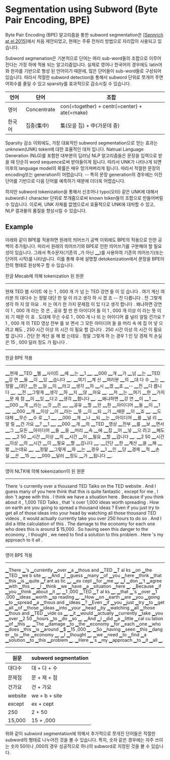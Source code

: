 # Segmentation using Subword (Byte Pair Encoding, BPE)

Byte Pair Encoding (BPE) 알고리즘을 통한 subword segmentation은 [[Sennrich at el.2015]](https://arxiv.org/pdf/1508.07909.pdf)에서 처음 제안되었고, 현재는 주류 전처리 방법으로 자리잡아 사용되고 있습니다.

Subword segmenation은 기본적으로 단어는 여러 sub-word들의 조합으로 이루어진다는 가정 하에 적용 되는 알고리즘입니다. 실제로 영어나 한국어의 경우에도 latin어와 한자를 기반으로 형성 된 언어이기 때문에, 많은 단어들이 sub-word들로 구성되어 있습니다. 따라서 적절한 subword detection을 통해서 subword 단위로 쪼개어 주면 어휘수를 줄일 수 있고 sparsity를 효과적으로 감소시킬 수 있습니다.

|언어|단어|조합|
|-|-|-|
|영어|Concentrate|con(=together) + centr(=center) + ate(=make)|
|한국어|집중(集中)|集(모을 집) + 中(가운데 중)|

Sparsity 감소 이외에도, 가장 대표적인 subword segmentation으로 얻는 효과는 unknown(UNK) token에 대한 효율적인 대처 입니다. Natrual Language Generation (NLG)를 포함한 대부분의 딥러닝 NLP 알고리즘들은 문장을 입력으로 받을 때 단순히 word sequence로써 받아들이게 됩니다. 따라서 UNK가 나타나게 되면 이후의 language model의 확률은 매우 망가져버리게 됩니다. 따라서 적절한 문장의 encoding또는 generation이 어렵습니다. -- 특히 문장 generation의 경우에는 이전 단어를 기반으로 다음 단어를 예측하기 때문에 더더욱 어렵습니다.

하지만 subword tokenization을 통해서 신조어나 typo(오타) 같은 UNK에 대해서 subword나 character 단위로 쪼개줌으로써 known token들의 조합으로 만들어버릴 수 있습니다. 이로써, UNK 자체를 없앰으로서 효율적으로 UNK에 대처할 수 있고, NLP 결과물의 품질을 향상시킬 수 있습니다.

## Example

아래와 같이 BPE를 적용하면 원래의 띄어쓰기 공백 이외에도 BPE의 적용으로 인한 공백이 추가됩니다. 따라서 원래의 띄어쓰기와 BPE로 인한 띄어쓰기를 구분해야 할 필요성이 있습니다. 그래서 특수문자(기존의 _가 아닌 ▁)를 사용하여 기존의 띄어쓰기(또는 단어의 시작)를 나타냅니다. 이를 통해 후에 설명할 detokenization에서 문장을 BPE이전의 형태로 원상복구 할 수 있습니다.

한글 Mecab에 의해 tokenization 된 원문
___
현재 TED 웹 사이트 에 는 1 , 000 개 가 넘 는 TED 강연 들 이 있 습니다 .
여기 계신 여러분 의 대다수 는 정말 대단 한 일 이 라고 생각 하 시 겠 죠 -- 전 다릅니다 .
전 그렇게 생각 하 지 않 아요 .
저 는 여기 한 가지 문제점 이 있 다고 생각 합니다 .
왜냐하면 강연 이 1 , 000 개 라는 것 은 , 공유 할 만 한 아이디어 들 이 1 , 000 개 이상 이 라는 뜻 이 되 기 때문 이 죠 .
도대체 무슨 수로 1 , 000 개 나 되 는 아이디어 를 널리 알릴 건가요 ?
1 , 000 개 의 TED 영상 전부 를 보 면서 그 모든 아이디어 들 을 머리 속 에 집 어 넣 으려고 해도 , 250 시간 이상 의 시간 이 필요 할 겁니다 .
250 시간 이상 의 시간 이 필요 할 겁니다 .
간단 한 계산 을 해 봤 는데요 .
정말 그렇게 하 는 경우 1 인 당 경제 적 손실 은 15 , 000 달러 정도 가 됩니다 .
___

한글 BPE 적용
___
▁현재 ▁TED ▁웹 ▁사이트 ▁에 ▁는 ▁1 ▁, ▁000 ▁개 ▁가 ▁넘 ▁는 ▁TED ▁강 연 ▁들 ▁이 ▁있 ▁습니다 ▁.
▁여기 ▁계 신 ▁여러분 ▁의 ▁대 다 수 ▁는 ▁정말 ▁대단 ▁한 ▁일 ▁이 ▁라고 ▁생각 ▁하 ▁시 ▁겠 ▁죠 ▁-- ▁전 ▁다 릅니다 ▁.
▁전 ▁그렇게 ▁생각 ▁하 ▁지 ▁않 ▁아요 ▁.
▁저 ▁는 ▁여기 ▁한 ▁가지 ▁문 제 점 ▁이 ▁있 ▁다고 ▁생각 ▁합니다 ▁.
▁왜냐하면 ▁강 연 ▁이 ▁1 ▁, ▁000 ▁개 ▁라는 ▁것 ▁은 ▁, ▁공유 ▁할 ▁만 ▁한 ▁아이디어 ▁들 ▁이 ▁1 ▁, ▁000 ▁개 ▁이상 ▁이 ▁라는 ▁뜻 ▁이 ▁되 ▁기 ▁때문 ▁이 ▁죠 ▁.
▁도 대체 ▁무슨 ▁수 로 ▁1 ▁, ▁000 ▁개 ▁나 ▁되 ▁는 ▁아이디어 ▁를 ▁널 리 ▁알 릴 ▁건 가요 ▁?
▁1 ▁, ▁000 ▁개 ▁의 ▁TED ▁영상 ▁전부 ▁를 ▁보 ▁면서 ▁그 ▁모든 ▁아이디어 ▁들 ▁을 ▁머리 ▁속 ▁에 ▁집 ▁어 ▁넣 ▁으 려고 ▁해도 ▁, ▁2 50 ▁시간 ▁이상 ▁의 ▁시간 ▁이 ▁필요 ▁할 ▁겁니다 ▁.
▁2 50 ▁시간 ▁이상 ▁의 ▁시간 ▁이 ▁필요 ▁할 ▁겁니다 ▁.
▁간단 ▁한 ▁계산 ▁을 ▁해 ▁봤 ▁는데요 ▁.
▁정말 ▁그렇게 ▁하 ▁는 ▁경우 ▁1 ▁인 ▁당 ▁경제 ▁적 ▁손 실 ▁은 ▁15 ▁, ▁000 ▁달러 ▁정도 ▁가 ▁됩니다 ▁.
___

영어 NLTK에 의해 tokenization이 된 원문
___
There 's currently over a thousand TED Talks on the TED website .
And I guess many of you here think that this is quite fantastic , except for me , I don 't agree with this .
I think we have a situation here .
Because if you think about it , 1,000 TED Talks , that 's over 1,000 ideas worth spreading .
How on earth are you going to spread a thousand ideas ?
Even if you just try to get all of those ideas into your head by watching all those thousand TED videos , it would actually currently take you over 250 hours to do so .
And I did a little calculation of this .
The damage to the economy for each one who does this is around $ 15,000 .
So having seen this danger to the economy , I thought , we need to find a solution to this problem .
Here 's my approach to it all .
___

영어 BPE 적용
___
▁There ▁'s ▁currently ▁over ▁a ▁thous and ▁TED ▁T al ks ▁on ▁the ▁TED ▁we b site ▁.
▁And ▁I ▁guess ▁many ▁of ▁you ▁here ▁think ▁that ▁this ▁is ▁quite ▁f ant as tic ▁, ▁ex cept ▁for ▁me ▁, ▁I ▁don ▁'t ▁agree ▁with ▁this ▁.
▁I ▁think ▁we ▁have ▁a ▁situation ▁here ▁.
▁Because ▁if ▁you ▁think ▁about ▁it ▁, ▁1 ,000 ▁TED ▁T al ks ▁, ▁that ▁'s ▁over ▁1 ,000 ▁ideas ▁worth ▁sp reading ▁.
▁How ▁on ▁earth ▁are ▁you ▁going ▁to ▁spread ▁a ▁thous and ▁ideas ▁?
▁Even ▁if ▁you ▁just ▁try ▁to ▁get ▁all ▁of ▁those ▁ideas ▁into ▁your ▁head ▁by ▁watching ▁all ▁those ▁thous and ▁TED ▁vide os ▁, ▁it ▁would ▁actually ▁currently ▁take ▁you ▁over ▁2 50 ▁hours ▁to ▁do ▁so ▁.
▁And ▁I ▁did ▁a ▁little ▁cal cu lation ▁of ▁this ▁.
▁The ▁damage ▁to ▁the ▁economy ▁for ▁each ▁one ▁who ▁does ▁this ▁is ▁around ▁$ ▁15 ,000 ▁.
▁So ▁having ▁seen ▁this ▁dang er ▁to ▁the ▁economy ▁, ▁I ▁thought ▁, ▁we ▁need ▁to ▁find ▁a ▁solution ▁to ▁this ▁problem ▁.
▁Here ▁'s ▁my ▁approach ▁to ▁it ▁all ▁.
___

|원문|subword segmentation|
|-|-|
|대다수|대 + 다 + 수|
|문제점|문 + 제 + 점|
|건가요|건 + 가요|
|website|we + b + site|
|except|ex + cept|
|250|2 + 50|
|15,000|15 + ,000|

위와 같이 subword segmentation에 의해서 추가적으로 쪼개진 단어들은 적절한 subword의 형태로 나누어진 것을 볼 수 있습니다. 특히, 숫자 같은 경우에는 자주 쓰이는 숫자 50이나 ,000의 경우 성공적으로 하나의 subword로 지정된 것을 볼 수 있습니다.